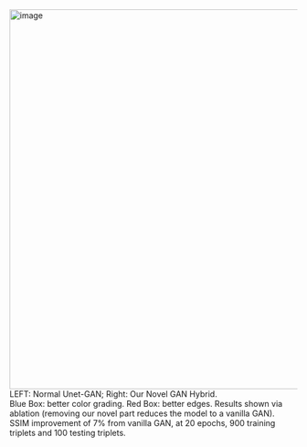 <img width="1635" height="666" alt="image" src="https://github.com/user-attachments/assets/4bc283e9-cf0e-4d47-a141-dc27f63b3e03" />
LEFT: Normal Unet-GAN; Right: Our Novel GAN Hybrid.  <br>
Blue Box: better color grading. Red Box: better edges. Results shown via ablation (removing our novel part reduces the model to a vanilla GAN).
<br>
SSIM improvement of 7% from vanilla GAN, at 20 epochs, 900 training triplets and 100 testing triplets.
